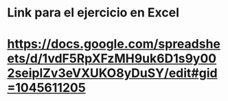 # Link para el ejercicio en Excel
# https://docs.google.com/spreadsheets/d/1vdF5RpXFzMH9uk6D1s9y002seiplZv3eVXUKO8yDuSY/edit#gid=1045611205
